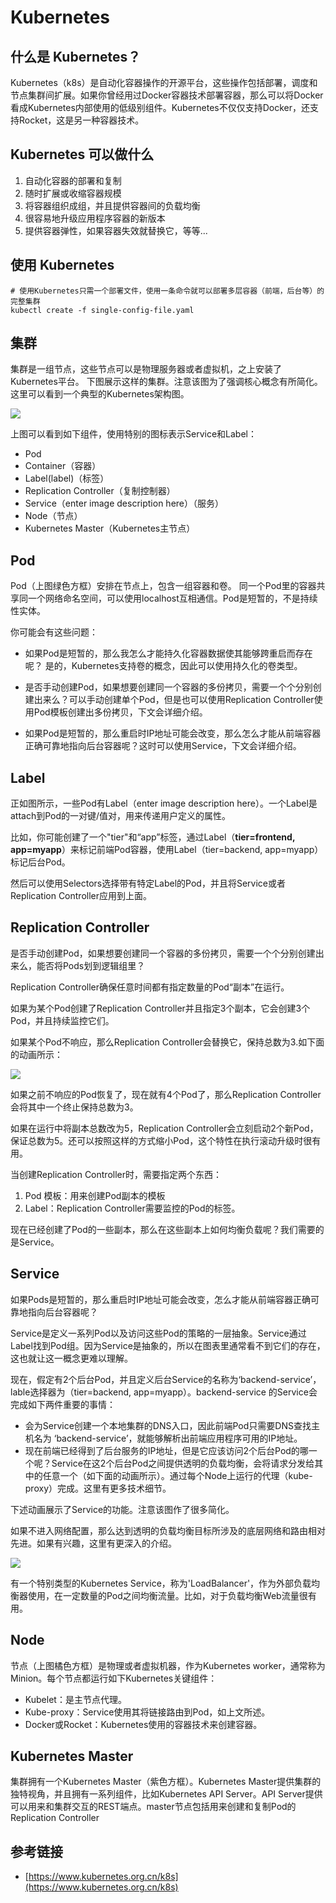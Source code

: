 
# Kubernetes

## 什么是 Kubernetes？

Kubernetes（k8s）是自动化容器操作的开源平台，这些操作包括部署，调度和节点集群间扩展。如果你曾经用过Docker容器技术部署容器，那么可以将Docker看成Kubernetes内部使用的低级别组件。Kubernetes不仅仅支持Docker，还支持Rocket，这是另一种容器技术。

## Kubernetes 可以做什么

1. 自动化容器的部署和复制
1. 随时扩展或收缩容器规模
1. 将容器组织成组，并且提供容器间的负载均衡
1. 很容易地升级应用程序容器的新版本
1. 提供容器弹性，如果容器失效就替换它，等等...

## 使用 Kubernetes

	# 使用Kubernetes只需一个部署文件，使用一条命令就可以部署多层容器（前端，后台等）的完整集群
	kubectl create -f single-config-file.yaml

## 集群

集群是一组节点，这些节点可以是物理服务器或者虚拟机，之上安装了Kubernetes平台。
下图展示这样的集群。注意该图为了强调核心概念有所简化。这里可以看到一个典型的Kubernetes架构图。

![](http://dockone.io/uploads/article/20151230/d56441427680948fb56a00af57bda690.png)

上图可以看到如下组件，使用特别的图标表示Service和Label：

- Pod
- Container（容器）
- Label(label)（标签）
- Replication Controller（复制控制器）
- Service（enter image description here）（服务）
- Node（节点）
- Kubernetes Master（Kubernetes主节点）

## Pod

Pod（上图绿色方框）安排在节点上，包含一组容器和卷。
同一个Pod里的容器共享同一个网络命名空间，可以使用localhost互相通信。Pod是短暂的，不是持续性实体。

你可能会有这些问题：

- 如果Pod是短暂的，那么我怎么才能持久化容器数据使其能够跨重启而存在呢？ 是的，Kubernetes支持卷的概念，因此可以使用持久化的卷类型。

- 是否手动创建Pod，如果想要创建同一个容器的多份拷贝，需要一个个分别创建出来么？可以手动创建单个Pod，但是也可以使用Replication Controller使用Pod模板创建出多份拷贝，下文会详细介绍。

- 如果Pod是短暂的，那么重启时IP地址可能会改变，那么怎么才能从前端容器正确可靠地指向后台容器呢？这时可以使用Service，下文会详细介绍。

## Label

正如图所示，一些Pod有Label（enter image description here）。一个Label是attach到Pod的一对键/值对，用来传递用户定义的属性。

比如，你可能创建了一个"tier"和“app”标签，通过Label（**tier=frontend, app=myapp**）来标记前端Pod容器，使用Label（tier=backend, app=myapp）标记后台Pod。

然后可以使用Selectors选择带有特定Label的Pod，并且将Service或者Replication Controller应用到上面。

## Replication Controller

是否手动创建Pod，如果想要创建同一个容器的多份拷贝，需要一个个分别创建出来么，能否将Pods划到逻辑组里？

Replication Controller确保任意时间都有指定数量的Pod“副本”在运行。

如果为某个Pod创建了Replication Controller并且指定3个副本，它会创建3个Pod，并且持续监控它们。

如果某个Pod不响应，那么Replication Controller会替换它，保持总数为3.如下面的动画所示：

![](http://dockone.io/uploads/article/20151230/5e2bad1a25e33e2d155da81da1d3a54b.gif)

如果之前不响应的Pod恢复了，现在就有4个Pod了，那么Replication Controller会将其中一个终止保持总数为3。

如果在运行中将副本总数改为5，Replication Controller会立刻启动2个新Pod，保证总数为5。还可以按照这样的方式缩小Pod，这个特性在执行滚动升级时很有用。

当创建Replication Controller时，需要指定两个东西：

1. Pod 模板：用来创建Pod副本的模板
1. Label：Replication Controller需要监控的Pod的标签。

现在已经创建了Pod的一些副本，那么在这些副本上如何均衡负载呢？我们需要的是Service。

## Service

如果Pods是短暂的，那么重启时IP地址可能会改变，怎么才能从前端容器正确可靠地指向后台容器呢？

Service是定义一系列Pod以及访问这些Pod的策略的一层抽象。Service通过Label找到Pod组。因为Service是抽象的，所以在图表里通常看不到它们的存在，这也就让这一概念更难以理解。

现在，假定有2个后台Pod，并且定义后台Service的名称为‘backend-service’，lable选择器为（tier=backend, app=myapp）。backend-service 的Service会完成如下两件重要的事情：

- 会为Service创建一个本地集群的DNS入口，因此前端Pod只需要DNS查找主机名为 ‘backend-service’，就能够解析出前端应用程序可用的IP地址。
- 现在前端已经得到了后台服务的IP地址，但是它应该访问2个后台Pod的哪一个呢？Service在这2个后台Pod之间提供透明的负载均衡，会将请求分发给其中的任意一个（如下面的动画所示）。通过每个Node上运行的代理（kube-proxy）完成。这里有更多技术细节。

下述动画展示了Service的功能。注意该图作了很多简化。

如果不进入网络配置，那么达到透明的负载均衡目标所涉及的底层网络和路由相对先进。如果有兴趣，这里有更深入的介绍。

![](http://dockone.io/uploads/article/20151230/125bbccce0b3bbf42abab0e520d9250b.gif)

有一个特别类型的Kubernetes Service，称为'LoadBalancer'，作为外部负载均衡器使用，在一定数量的Pod之间均衡流量。比如，对于负载均衡Web流量很有用。

## Node

节点（上图橘色方框）是物理或者虚拟机器，作为Kubernetes worker，通常称为Minion。每个节点都运行如下Kubernetes关键组件：

- Kubelet：是主节点代理。
- Kube-proxy：Service使用其将链接路由到Pod，如上文所述。
- Docker或Rocket：Kubernetes使用的容器技术来创建容器。

## Kubernetes Master

集群拥有一个Kubernetes Master（紫色方框）。Kubernetes Master提供集群的独特视角，并且拥有一系列组件，比如Kubernetes API Server。API Server提供可以用来和集群交互的REST端点。master节点包括用来创建和复制Pod的Replication Controller

## 参考链接

- [https://www.kubernetes.org.cn/k8s](https://www.kubernetes.org.cn/k8s)